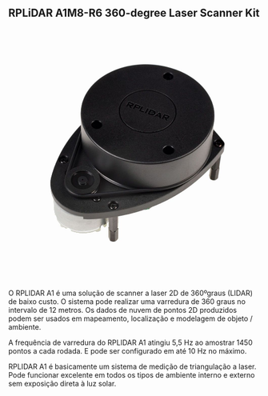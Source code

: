 ## RPLiDAR A1M8-R6 360-degree Laser Scanner Kit

![laser-scanner](../imgs/laser-scanner.jpg)

O RPLIDAR A1 é uma solução de scanner a laser 2D de 360ºgraus (LIDAR) de baixo custo. O sistema pode realizar uma varredura de 360 ​​graus no intervalo de 12 metros. Os dados de nuvem de pontos 2D produzidos podem ser usados em mapeamento, localização e modelagem de objeto / ambiente.

A frequência de varredura do RPLIDAR A1 atingiu 5,5 Hz ao amostrar 1450 pontos a cada rodada. E pode ser configurado em até 10 Hz no máximo.

RPLIDAR A1 é basicamente um sistema de medição de triangulação a laser. Pode funcionar excelente em todos os tipos de ambiente interno e externo sem exposição direta à luz solar.

